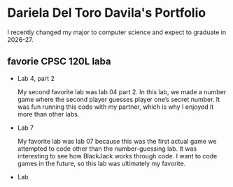 # Dariela Del Toro Davila's Portfolio

I recently changed my major to computer science and expect to graduate in 2026-27.

## favorie CPSC 120L laba

* Lab 4, part 2

  My second favorite lab was lab 04 part 2. In this lab, we made a number game where the second player guesses player one’s secret number. It was fun running this code with my partner, which is why I enjoyed it more than other labs. 

* Lab 7

  My favorite lab was lab 07 because this was the first actual game we attempted to code other than the number-guessing lab. It was interesting to see how BlackJack works through code. I want to code games in the future, so this lab was ultimately my favorite.
  
* Lab
